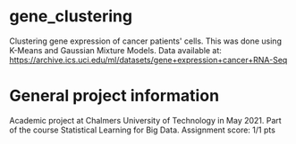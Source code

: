 # gene_clustering
Clustering gene expression of cancer patients' cells.
This was done using K-Means and Gaussian Mixture Models.
Data available at: https://archive.ics.uci.edu/ml/datasets/gene+expression+cancer+RNA-Seq 

# General project information
Academic project at Chalmers University of Technology in May 2021. 
Part of the course Statistical Learning for Big Data. Assignment score: 1/1 pts
